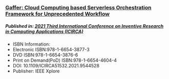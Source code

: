 ### [Gaffer: Cloud Computing based Serverless Orchestration Framework for Unprecedented Workflow](https://ieeexplore.ieee.org/abstract/document/9544528)

##### Published in: <u>2021 Third International Conference on Inventive Research in Computing Applications (ICIRCA) </u>

- ISBN Information: 
- Electronic ISBN:978-1-6654-3877-3
- DVD ISBN:978-1-6654-3876-6
- Print on Demand(PoD) ISBN:978-1-6654-4604-4
- DOI: 10.1109/ICIRCA51532.2021.9544528
- Publisher: IEEE Xplore

